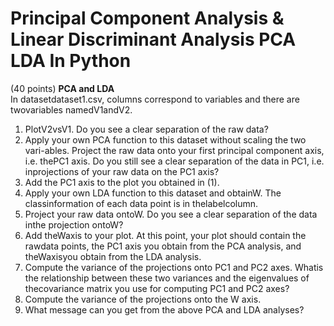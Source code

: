 # Principal Component Analysis & Linear Discriminant Analysis PCA LDA In Python
(40 points) **PCA and LDA**  
In  datasetdataset1.csv,  columns  correspond  to  variables  and  there  are  twovariables namedV1andV2.  
1.  PlotV2vsV1.  Do you see a clear separation of the raw data?  
2.  Apply your own PCA function to this dataset without scaling the two vari-ables.  Project the raw data onto your first principal component axis, i.e.  thePC1  axis.   Do  you  still  see  a  clear  separation  of  the  data  in  PC1,  i.e.   inprojections of your raw data on the PC1 axis?  
3. Add the PC1 axis to the plot you obtained in (1).  
4.  Apply  your  own  LDA  function  to  this  dataset  and  obtainW.   The  classinformation of each data point is in thelabelcolumn.  
5.  Project your raw data ontoW.  Do you see a clear separation of the data inthe projection ontoW?  
6.  Add theWaxis to your plot.  At this point, your plot should contain the rawdata points, the PC1 axis you obtain from the PCA analysis, and theWaxisyou obtain from the LDA analysis.  
7.  Compute  the  variance  of  the  projections  onto  PC1  and  PC2  axes.   Whatis  the  relationship  between  these  two  variances  and  the  eigenvalues  of  thecovariance matrix you use for computing PC1 and PC2 axes?  
8.  Compute the variance of the projections onto the W axis.  
9.  What message can you get from the above PCA and LDA analyses?
